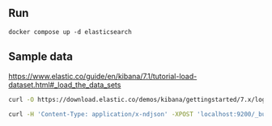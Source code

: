 ## Run

```
docker compose up -d elasticsearch
```

## Sample data

https://www.elastic.co/guide/en/kibana/7.1/tutorial-load-dataset.html#_load_the_data_sets

```bash
curl -O https://download.elastic.co/demos/kibana/gettingstarted/7.x/logs.jsonl.gz
```

```bash
curl -H 'Content-Type: application/x-ndjson' -XPOST 'localhost:9200/_bulk?pretty' --data-binary @logs.jsonl
```
